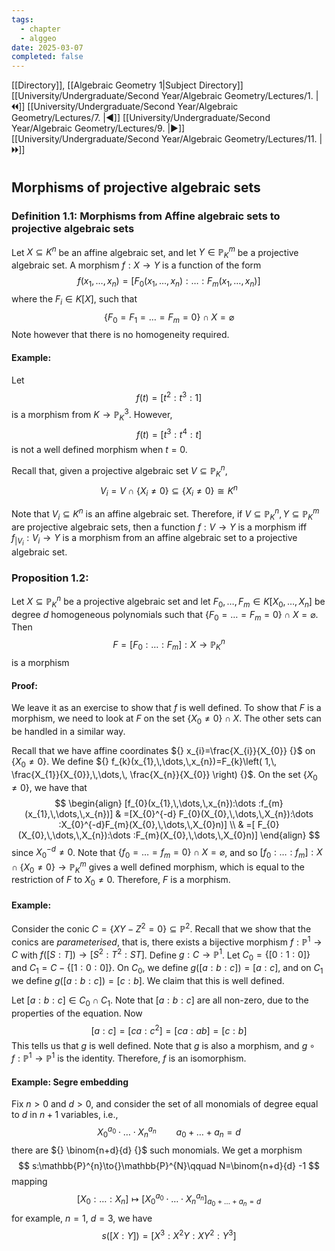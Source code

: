 ```yaml
---
tags:
  - chapter
  - alggeo
date: 2025-03-07
completed: false
---
```

[[Directory]], [[Algebraic Geometry 1|Subject Directory]]
[[University/Undergraduate/Second Year/Algebraic Geometry/Lectures/1. |🞀🞀]] [[University/Undergraduate/Second Year/Algebraic Geometry/Lectures/7. |◀]] [[University/Undergraduate/Second Year/Algebraic Geometry/Lectures/9. |▶]] [[University/Undergraduate/Second Year/Algebraic Geometry/Lectures/11. |🞂🞂]]
# 
## Morphisms of projective algebraic sets
### Definition 1.1: Morphisms from Affine algebraic sets to projective algebraic sets
Let ${} X \subseteq K^{n} {}$ be an affine algebraic set, and let ${} Y \in \mathbb{P}^{m}_{K} {}$ be a projective algebraic set. A morphism $f:X\to{}Y {}$ is a function of the form
$$
f(x_{1},\,\dots,\,x_{n})=[F_{0}(x_{1},\,\dots,\,x_{n}):\dots :F_{m}(x_{1},\,\dots,\,x_{n})]
$$
where the ${} F_i \in K[X] {}$, such that
$$
\{ F_{0} =F_{1}=\dots =F_{m}=0\}\cap X=\varnothing 
$$
Note however that there is no homogeneity required.
#### Example:
Let
$$
f(t)=[t^{2}:t^{3}:1]
$$
is a morphism from ${} K\to{}\mathbb{P}_{K}^{3} {}$. However, 
$$
f(t)=[t^{3}:t^{4}:t]
$$
is not a well defined morphism when ${} t=0 {}$. 


Recall that, given a projective algebraic set ${} V \subseteq \mathbb{P}^{n}_{K} {}$, 
$$
V_{i}=V \cap  \{  X_{i} \neq 0 \} \subseteq \{ X_{i} \neq 0 \}\cong K^{n}
$$

Note that ${} V_{i} \subseteq K^{n} {}$ is an affine algebraic set. Therefore, if ${} V \subseteq \mathbb{P}^{n}_{K},\, Y \subseteq \mathbb{P}^{m}_{K} {}$ are projective algebraic sets, then a function $f:V\to{}Y {}$ is a morphism iff ${} f_{|V_{i}}:V_{i} \to{}Y {}$ is a morphism from an affine algebraic set to a projective algebraic set.
### Proposition 1.2:
Let ${} X \subseteq \mathbb{P}^{n}_{K} {}$ be a projective algebraic set and let ${} F_{0},\,\dots,\,F_{m} \in K[X_{0},\,\dots,\,X_{n}] {}$ be degree $d$ homogeneous polynomials such that ${} \{ F_{0}=\dots =F_{m}=0 \}\cap X=\varnothing  {}$. Then 
$$
F=[F_{0}:\dots :F_{m}]:X\to{}\mathbb{P}^{n}_{K}
$$
is a morphism
#### Proof:
We leave it as an exercise to show that $f$ is well defined. To show that $F$ is a morphism, we need to look at $F$ on the set ${} \{ X_{0}\neq 0 \} \cap  X {}$. The other sets can be handled in a similar way. 

Recall that we have affine coordinates ${} x_{i}=\frac{X_{i}}{X_{0}} {}$ on ${} \{ X_{0} \neq 0\} {}$. We define ${} f_{k}(x_{1},\,\dots,\,x_{n})=F_{k}\left( 1,\, \frac{X_{1}}{X_{0}},\,\dots,\, \frac{X_{n}}{X_{0}} \right) {}$. On the set ${} \{ X_{0} \neq 0 \} {}$, we have that
$$
\begin{align}
 [f_{0}(x_{1},\,\dots,\,x_{n}):\dots :f_{m}(x_{1},\,\dots,\,x_{n})] & =[X_{0}^{-d} F_{0}(X_{0},\,\dots,\,X_{n}):\dots :X_{0}^{-d}F_{m}(X_{0},\,\dots,\,X_{0}n)]   \\
 & =[ F_{0}(X_{0},\,\dots,\,X_{n}):\dots :F_{m}(X_{0},\,\dots,\,X_{0}n)] 
 \end{align}
$$
since ${} X_{0}^{-d}\neq 0 {}$. Note that ${} \{ f_{0}=\dots =f_{m} =0\}\cap  X=\varnothing  {}$, and so ${} [f_{0}:\dots :f_{m}]:X \cap  \{ X_{0} \neq 0 \}\to{}\mathbb{P}^{m}_{K} {}$ gives a well defined morphism, which is equal to the restriction of $F$ to ${} X_{0}\neq 0 {}$. Therefore, $F$ is a morphism.
#### Example:
Consider the conic ${} C=\{ XY-Z^{2}=0 \} \subseteq \mathbb{P}^{2} {}$. Recall that we show that the conics are *parameterised*, that is, there exists a bijective morphism ${} f:\mathbb{P}^{1}\to{}C {}$ with ${} f([S:T])\to{}[S^{2}:T^{2}:ST] {}$. Define ${} g:C\to{}\mathbb{P}^{1} {}$. Let ${} C_{0}=\{ [0:1:0] \} {}$ and ${} C_{1}=C-\{ [1:0:0] \} {}$. On $C_{0}$, we define ${} g([a:b:c])=[a:c] {}$, and on $C_{1}$ we define ${} g([a:b:c])=[c:b] {}$. We claim that this is well defined. 

Let ${} [a:b:c] \in C_{0} \cap  C_{1} {}$. Note that ${} [a:b:c] {}$ are all non-zero, due to the properties of the equation. Now
$$
[a:c]=[ca:c^{2}]=[ca:ab]=[c:b]
$$
This tells us that $g$ is well defined. Note that ${} g {}$ is also a morphism, and ${} g \circ f:\mathbb{P}^{1} \to{}\mathbb{P}^{1} {}$ is the identity. Therefore, $f$ is an isomorphism. 
#### Example: Segre embedding
Fix $n>0 {}$ and $d>0 {}$, and consider the set of all monomials of degree equal to $d$ in $n+1 {}$ variables, i.e., 
$$
X_{0}^{a_{0}}\cdot{\dots}\cdot X_{n}^{a_{n}}\qquad  a_{0}+\dots+a_{n}=d
$$
there are ${} \binom{n+d}{d}  {}$ such monomials. We get a morphism
$$
s:\mathbb{P}^{n}\to{}\mathbb{P}^{N}\qquad N=\binom{n+d}{d} -1
$$
mapping
$$
[X_{0}:\dots :X_{n}]\mapsto [X_{0}^{a_{0}}\cdot{\dots}\cdot X_{n}^{a_{n}}]_{a_{0}+\dots+a_{n}=d}
$$
for example, ${} n=1 {}$, ${} d=3 {}$, we have
$$
s([X:Y])=[X^{3}:X^{2}Y:XY^{2}:Y^{3}]
$$
